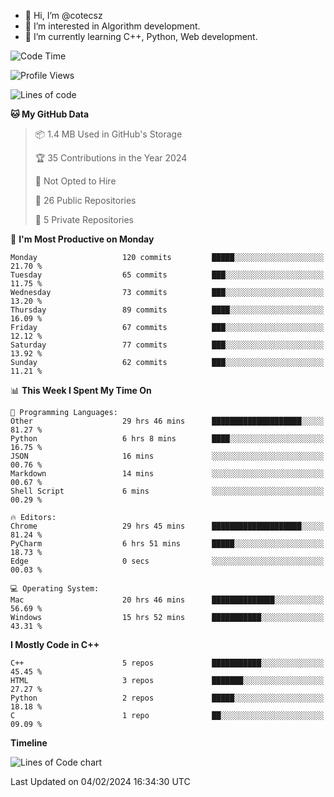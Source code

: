 - 👋 Hi, I’m @cotecsz
- 👀 I’m interested in Algorithm development.
- 🌱 I’m currently learning C++, Python, Web development.

<!---
cotecsz/cotecsz is a ✨ special ✨ repository because its `README.md` (this file) appears on your GitHub profile.
You can click the Preview link to take a look at your changes.
--->

<!--START_SECTION:waka-->
![Code Time](http://img.shields.io/badge/Code%20Time-482%20hrs%2010%20mins-blue)

![Profile Views](http://img.shields.io/badge/Profile%20Views-1-blue)

![Lines of code](https://img.shields.io/badge/From%20Hello%20World%20I%27ve%20Written-1.2%20million%20lines%20of%20code-blue)

**🐱 My GitHub Data** 

> 📦 1.4 MB Used in GitHub's Storage 
 > 
> 🏆 35 Contributions in the Year 2024
 > 
> 🚫 Not Opted to Hire
 > 
> 📜 26 Public Repositories 
 > 
> 🔑 5 Private Repositories 
 > 
📅 **I'm Most Productive on Monday** 

```text
Monday                   120 commits         █████░░░░░░░░░░░░░░░░░░░░   21.70 % 
Tuesday                  65 commits          ███░░░░░░░░░░░░░░░░░░░░░░   11.75 % 
Wednesday                73 commits          ███░░░░░░░░░░░░░░░░░░░░░░   13.20 % 
Thursday                 89 commits          ████░░░░░░░░░░░░░░░░░░░░░   16.09 % 
Friday                   67 commits          ███░░░░░░░░░░░░░░░░░░░░░░   12.12 % 
Saturday                 77 commits          ███░░░░░░░░░░░░░░░░░░░░░░   13.92 % 
Sunday                   62 commits          ███░░░░░░░░░░░░░░░░░░░░░░   11.21 % 
```


📊 **This Week I Spent My Time On** 

```text
💬 Programming Languages: 
Other                    29 hrs 46 mins      ████████████████████░░░░░   81.27 % 
Python                   6 hrs 8 mins        ████░░░░░░░░░░░░░░░░░░░░░   16.75 % 
JSON                     16 mins             ░░░░░░░░░░░░░░░░░░░░░░░░░   00.76 % 
Markdown                 14 mins             ░░░░░░░░░░░░░░░░░░░░░░░░░   00.67 % 
Shell Script             6 mins              ░░░░░░░░░░░░░░░░░░░░░░░░░   00.29 % 

🔥 Editors: 
Chrome                   29 hrs 45 mins      ████████████████████░░░░░   81.24 % 
PyCharm                  6 hrs 51 mins       █████░░░░░░░░░░░░░░░░░░░░   18.73 % 
Edge                     0 secs              ░░░░░░░░░░░░░░░░░░░░░░░░░   00.03 % 

💻 Operating System: 
Mac                      20 hrs 46 mins      ██████████████░░░░░░░░░░░   56.69 % 
Windows                  15 hrs 52 mins      ███████████░░░░░░░░░░░░░░   43.31 % 
```

**I Mostly Code in C++** 

```text
C++                      5 repos             ███████████░░░░░░░░░░░░░░   45.45 % 
HTML                     3 repos             ███████░░░░░░░░░░░░░░░░░░   27.27 % 
Python                   2 repos             █████░░░░░░░░░░░░░░░░░░░░   18.18 % 
C                        1 repo              ██░░░░░░░░░░░░░░░░░░░░░░░   09.09 % 
```



**Timeline**

![Lines of Code chart](https://raw.githubusercontent.com/cotecsz/cotecsz/master/assets/bar_graph.png)


 Last Updated on 04/02/2024 16:34:30 UTC
<!--END_SECTION:waka-->
